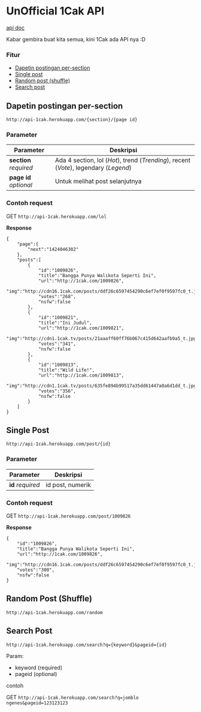 # UnOfficial 1Cak API

[api doc](http://godoc.org/github.com/gilankpam/wancak)

Kabar gembira buat kita semua, kini 1Cak ada API nya :D

### Fitur

* [Dapetin postingan per-section](https://github.com/gilankpam/wancak#dapetin-postingan-per-section)
* [Single post](https://github.com/gilankpam/wancak#single-post)
* [Random post (shuffle)](https://github.com/gilankpam/wancak#random-post-shuffle)
* [Search post](https://github.com/gilankpam/wancak#search-post)

## Dapetin postingan per-section
```
http://api-1cak.herokuapp.com/{section}/{page id}
```

### Parameter
| Parameter        | Deskripsi                                                                     |
|------------------|-------------------------------------------------------------------------------|
| **section** _required_ | Ada 4 section, lol (_Hot_), trend (_Trending_), recent (_Vote_), legendary (_Legend_) |
| **page id** _optional_ | Untuk melihat post selanjutnya                                                |

### Contoh request

GET ```http://api-1cak.herokuapp.com/lol```

**Response** 

```
{  
    "page":{  
        "next":"1424046302"
    },
    "posts":[  
        {  
            "id":"1009826",
            "title":"Bangga Punya Walikota Seperti Ini",
            "url":"http://1cak.com/1009826",
            "img":"http://cdn16.1cak.com/posts/ddf26c6597454290c6ef7ef0f9597fc0_t.jpg",
            "votes":"268",
            "nsfw":false
        },
        {  
            "id":"1009821",
            "title":"Ini Judul",
            "url":"http://1cak.com/1009821",
            "img":"http://cdn1.1cak.tv/posts/21aaaff60ff76b067c415d642aafb9a5_t.jpg",
            "votes":"341",
            "nsfw":false
        },
        {  
            "id":"1009813",
            "title":"Wild Life!",
            "url":"http://1cak.com/1009813",
            "img":"http://cdn1.1cak.tv/posts/635fe894b99517a35dd61447a0a6d1dd_t.jpg",
            "votes":"356",
            "nsfw":false
        }
    ]
}
```

## Single Post

```
http://api-1cak.herokuapp.com/post/{id}
```

### Parameter
| Parameter        | Deskripsi                                                                     |
|------------------|-------------------------------------------------------------------------------|
| **id** _required_ | id post, numerik |

### Contoh request

GET ```http://api-1cak.herokuapp.com/post/1009826```

**Response** 

```
{  
    "id":"1009826",
    "title":"Bangga Punya Walikota Seperti Ini",
    "url":"http://1cak.com/1009826",
    "img":"http://cdn16.1cak.com/posts/ddf26c6597454290c6ef7ef0f9597fc0_t.jpg",
    "votes":"300",
    "nsfw":false
}
```

## Random Post (Shuffle)

```
http://api-1cak.herokuapp.com/random
```

## Search Post

```
http://api-1cak.herokuapp.com/search?q={keyword}&pageid={id}
```

Param:
* keyword (required)
* pageid (optional)

contoh

GET ```http://api-1cak.herokuapp.com/search?q=jomblo ngenes&pageid=123123123```